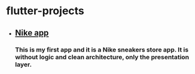 <h1>flutter-projects</h1>

<ul>
  <li>
    <h2><a href="https://github.com/moheb2002/Nike" target="_blank">Nike app</a></h2>
    <h3>This is my first app and it is a Nike sneakers store app. It is without logic and clean architecture, only the presentation layer.</h3>
  </li>
</ul>
